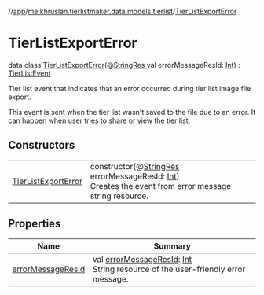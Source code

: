 //[app](../../../index.md)/[me.khruslan.tierlistmaker.data.models.tierlist](../index.md)/[TierListExportError](index.md)

# TierListExportError

data class [TierListExportError](index.md)(@[StringRes ](https://developer.android.com/reference/kotlin/androidx/annotation/StringRes.html)val errorMessageResId: [Int](https://kotlinlang.org/api/latest/jvm/stdlib/kotlin/-int/index.html)) : [TierListEvent](../-tier-list-event/index.md)

Tier list event that indicates that an error occurred during tier list image file export.

This event is sent when the tier list wasn't saved to the file due to an error. It can happen when user tries to share or view the tier list.

## Constructors

| | |
|---|---|
| [TierListExportError](-tier-list-export-error.md) | constructor(@[StringRes ](https://developer.android.com/reference/kotlin/androidx/annotation/StringRes.html)errorMessageResId: [Int](https://kotlinlang.org/api/latest/jvm/stdlib/kotlin/-int/index.html))<br>Creates the event from error message string resource. |

## Properties

| Name | Summary |
|---|---|
| [errorMessageResId](error-message-res-id.md) | val [errorMessageResId](error-message-res-id.md): [Int](https://kotlinlang.org/api/latest/jvm/stdlib/kotlin/-int/index.html)<br>String resource of the user-friendly error message. |
